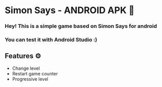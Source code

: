 # Simon Says - ANDROID APK 📱
### Hey! This is a simple game based on Simon Says for android
### You can test it with Android Studio :)

## Features ⚙
- Change level
- Restart game counter
- Progressive level
